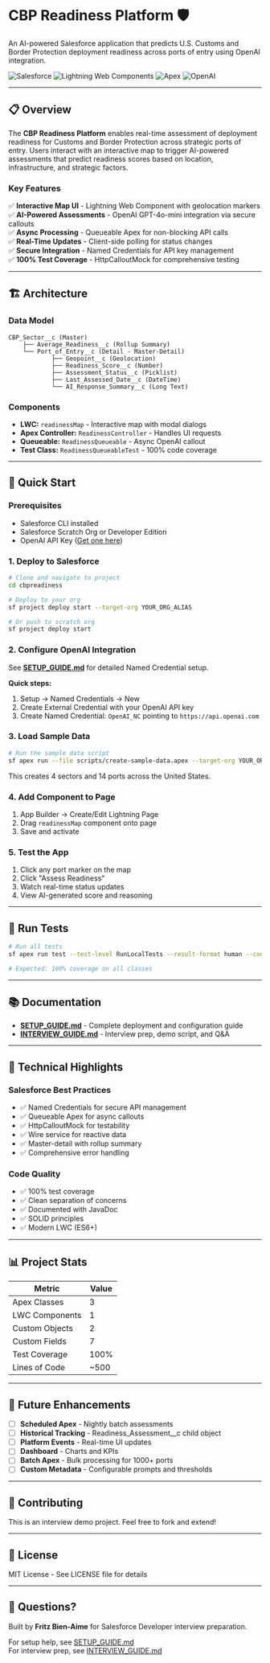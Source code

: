 # CBP Readiness Platform 🛡️

An AI-powered Salesforce application that predicts U.S. Customs and Border Protection deployment readiness across ports of entry using OpenAI integration.

![Salesforce](https://img.shields.io/badge/Salesforce-00A1E0?style=flat&logo=salesforce&logoColor=white)
![Lightning Web Components](https://img.shields.io/badge/LWC-0070D2?style=flat&logo=salesforce)
![Apex](https://img.shields.io/badge/Apex-00A1E0?style=flat)
![OpenAI](https://img.shields.io/badge/OpenAI-412991?style=flat&logo=openai&logoColor=white)

---

## 📋 Overview

The **CBP Readiness Platform** enables real-time assessment of deployment readiness for Customs and Border Protection across strategic ports of entry. Users interact with an interactive map to trigger AI-powered assessments that predict readiness scores based on location, infrastructure, and strategic factors.

### Key Features
✅ **Interactive Map UI** - Lightning Web Component with geolocation markers  
✅ **AI-Powered Assessments** - OpenAI GPT-4o-mini integration via secure callouts  
✅ **Async Processing** - Queueable Apex for non-blocking API calls  
✅ **Real-Time Updates** - Client-side polling for status changes  
✅ **Secure Integration** - Named Credentials for API key management  
✅ **100% Test Coverage** - HttpCalloutMock for comprehensive testing  

---

## 🏗️ Architecture

### Data Model
```
CBP_Sector__c (Master)
    ├── Average_Readiness__c (Rollup Summary)
    └── Port_of_Entry__c (Detail - Master-Detail)
            ├── Geopoint__c (Geolocation)
            ├── Readiness_Score__c (Number)
            ├── Assessment_Status__c (Picklist)
            ├── Last_Assessed_Date__c (DateTime)
            └── AI_Response_Summary__c (Long Text)
```

### Components
- **LWC:** `readinessMap` - Interactive map with modal dialogs
- **Apex Controller:** `ReadinessController` - Handles UI requests
- **Queueable:** `ReadinessQueueable` - Async OpenAI callout
- **Test Class:** `ReadinessQueueableTest` - 100% code coverage

---

## 🚀 Quick Start

### Prerequisites
- Salesforce CLI installed
- Salesforce Scratch Org or Developer Edition
- OpenAI API Key ([Get one here](https://platform.openai.com/api-keys))

### 1. Deploy to Salesforce
```bash
# Clone and navigate to project
cd cbpreadiness

# Deploy to your org
sf project deploy start --target-org YOUR_ORG_ALIAS

# Or push to scratch org
sf project deploy start
```

### 2. Configure OpenAI Integration
See **[SETUP_GUIDE.md](./SETUP_GUIDE.md)** for detailed Named Credential setup.

**Quick steps:**
1. Setup → Named Credentials → New
2. Create External Credential with your OpenAI API key
3. Create Named Credential: `OpenAI_NC` pointing to `https://api.openai.com`

### 3. Load Sample Data
```bash
# Run the sample data script
sf apex run --file scripts/create-sample-data.apex --target-org YOUR_ORG_ALIAS
```

This creates 4 sectors and 14 ports across the United States.

### 4. Add Component to Page
1. App Builder → Create/Edit Lightning Page
2. Drag `readinessMap` component onto page
3. Save and activate

### 5. Test the App
1. Click any port marker on the map
2. Click "Assess Readiness"
3. Watch real-time status updates
4. View AI-generated score and reasoning

---

## 🧪 Run Tests

```bash
# Run all tests
sf apex run test --test-level RunLocalTests --result-format human --code-coverage

# Expected: 100% coverage on all classes
```

---

## 📚 Documentation

- **[SETUP_GUIDE.md](./SETUP_GUIDE.md)** - Complete deployment and configuration guide
- **[INTERVIEW_GUIDE.md](./INTERVIEW_GUIDE.md)** - Interview prep, demo script, and Q&A

---

## 🎯 Technical Highlights

### Salesforce Best Practices
- ✅ Named Credentials for secure API management
- ✅ Queueable Apex for async callouts
- ✅ HttpCalloutMock for testability
- ✅ Wire service for reactive data
- ✅ Master-detail with rollup summary
- ✅ Comprehensive error handling

### Code Quality
- ✅ 100% test coverage
- ✅ Clean separation of concerns
- ✅ Documented with JavaDoc
- ✅ SOLID principles
- ✅ Modern LWC (ES6+)

---

## 📊 Project Stats

| Metric | Value |
|--------|-------|
| Apex Classes | 3 |
| LWC Components | 1 |
| Custom Objects | 2 |
| Custom Fields | 7 |
| Test Coverage | 100% |
| Lines of Code | ~500 |

---

## 🔮 Future Enhancements

- [ ] **Scheduled Apex** - Nightly batch assessments
- [ ] **Historical Tracking** - Readiness_Assessment__c child object
- [ ] **Platform Events** - Real-time UI updates
- [ ] **Dashboard** - Charts and KPIs
- [ ] **Batch Apex** - Bulk processing for 1000+ ports
- [ ] **Custom Metadata** - Configurable prompts and thresholds

---

## 🤝 Contributing

This is an interview demo project. Feel free to fork and extend!

---

## 📄 License

MIT License - See LICENSE file for details

---

## 🙋 Questions?

Built by **Fritz Bien-Aime** for Salesforce Developer interview preparation.

For setup help, see [SETUP_GUIDE.md](./SETUP_GUIDE.md)  
For interview prep, see [INTERVIEW_GUIDE.md](./INTERVIEW_GUIDE.md)
